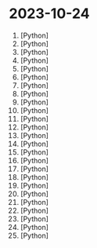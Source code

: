 # 2023-10-24

1. [](https://github.comundefined "openpilot is an open source driver assistance system. openpilot performs the functions of Automated Lane Centering and Adaptive Cruise Control for 250+ supported car makes and models.") [Python]
2. [](https://github.comundefined "Sparsity-aware deep learning inference runtime for CPUs") [Python]
3. [](https://github.comundefined "OpenAI's Code Interpreter in your terminal, running locally") [Python]
4. [](https://github.comundefined "The official gpt4free repository | various collection of powerful language models") [Python]
5. [](https://github.comundefined "") [Python]
6. [](https://github.comundefined "Fast stable diffusion on CPU") [Python]
7. [](https://github.comundefined "ALL IN ONE Hacking Tool For Hackers") [Python]
8. [](https://github.comundefined "Automatic SQL injection and database takeover tool") [Python]
9. [](https://github.comundefined "This repository contains the codes of A Lip Sync Expert Is All You Need for Speech to Lip Generation In the Wild, published at ACM Multimedia 2020.") [Python]
10. [](https://github.comundefined "Voice data <= 10 mins can also be used to train a good VC model!") [Python]
11. [](https://github.comundefined "リアルタイムボイスチェンジャー Realtime Voice Changer") [Python]
12. [](https://github.comundefined "Stable Diffusion web UI") [Python]
13. [](https://github.comundefined "Build browser agents for real world tasks") [Python]
14. [](https://github.comundefined "A fluent design widgets library based on Qt/PyQt/PySide. Make Qt Great Again.") [Python]
15. [](https://github.comundefined "A Gradio web UI for Large Language Models. Supports transformers, GPTQ, AWQ, llama.cpp (GGUF), Llama models.") [Python]
16. [](https://github.comundefined "Command-line program to download videos from YouTube.com and other video sites") [Python]
17. [](https://github.comundefined "AgentTuning: Enabling Generalized Agent Abilities for LLMs") [Python]
18. [](https://github.comundefined "Free ChatGPT 3.5 / ChatGPT 4 / Free OpenAI API") [Python]
19. [](https://github.comundefined "🔎 Hunt down social media accounts by username across social networks") [Python]
20. [](https://github.comundefined "Interact with your documents using the power of GPT, 100% privately, no data leaks") [Python]
21. [](https://github.comundefined "NVR with realtime local object detection for IP cameras") [Python]
22. [](https://github.comundefined "A swiss army knife for pentesting networks") [Python]
23. [](https://github.comundefined "Your Auto-tuning Assistant for GenAI Applications") [Python]
24. [](https://github.comundefined "WhisperX: Automatic Speech Recognition with Word-level Timestamps (& Diarization)") [Python]
25. [](https://github.comundefined "Specify what you want it to build, the AI asks for clarification, and then builds it.") [Python]
